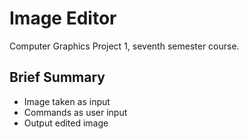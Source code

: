 # Image Editor

Computer Graphics Project 1, seventh semester course.

## Brief Summary
- Image taken as input
- Commands as user input
- Output edited image
